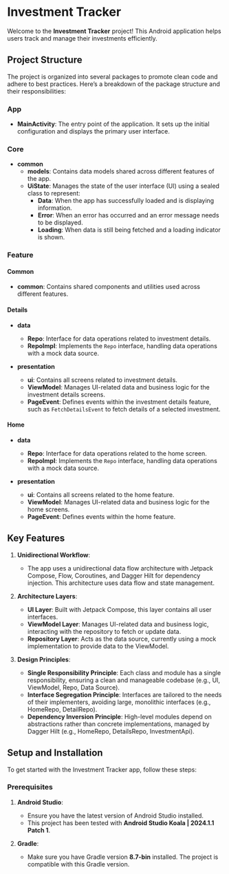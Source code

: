 # Investment Tracker

Welcome to the **Investment Tracker** project! This Android application helps users track and manage their investments efficiently.

## Project Structure

The project is organized into several packages to promote clean code and adhere to best practices. Here’s a breakdown of the package structure and their responsibilities:

### App

- **MainActivity**: The entry point of the application. It sets up the initial configuration and displays the primary user interface.

### Core

- **common**
  - **models**: Contains data models shared across different features of the app.
  - **UiState**: Manages the state of the user interface (UI) using a sealed class to represent:
    - **Data**: When the app has successfully loaded and is displaying information.
    - **Error**: When an error has occurred and an error message needs to be displayed.
    - **Loading**: When data is still being fetched and a loading indicator is shown.

### Feature

#### Common

- **common**: Contains shared components and utilities used across different features.

#### Details

- **data**
  - **Repo**: Interface for data operations related to investment details.
  - **RepoImpl**: Implements the `Repo` interface, handling data operations with a mock data source.

- **presentation**
  - **ui**: Contains all screens related to investment details.
  - **ViewModel**: Manages UI-related data and business logic for the investment details screens.
  - **PageEvent**: Defines events within the investment details feature, such as `FetchDetailsEvent` to fetch details of a selected investment.

#### Home

- **data**
  - **Repo**: Interface for data operations related to the home screen.
  - **RepoImpl**: Implements the `Repo` interface, handling data operations with a mock data source.

- **presentation**
  - **ui**: Contains all screens related to the home feature.
  - **ViewModel**: Manages UI-related data and business logic for the home screens.
  - **PageEvent**: Defines events within the home feature.

## Key Features

1. **Unidirectional Workflow**:
   - The app uses a unidirectional data flow architecture with Jetpack Compose, Flow, Coroutines, and Dagger Hilt for dependency injection. This architecture uses data flow and state management.

2. **Architecture Layers**:
   - **UI Layer**: Built with Jetpack Compose, this layer contains all user interfaces.
   - **ViewModel Layer**: Manages UI-related data and business logic, interacting with the repository to fetch or update data.
   - **Repository Layer**: Acts as the data source, currently using a mock implementation to provide data to the ViewModel.

3. **Design Principles**:
   - **Single Responsibility Principle**: Each class and module has a single responsibility, ensuring a clean and manageable codebase (e.g., UI, ViewModel, Repo, Data Source).
   - **Interface Segregation Principle**: Interfaces are tailored to the needs of their implementers, avoiding large, monolithic interfaces (e.g., HomeRepo, DetailRepo).
   - **Dependency Inversion Principle**: High-level modules depend on abstractions rather than concrete implementations, managed by Dagger Hilt (e.g., HomeRepo, DetailsRepo, InvestmentApi).

## Setup and Installation

To get started with the Investment Tracker app, follow these steps:

### Prerequisites

1. **Android Studio**:
   - Ensure you have the latest version of Android Studio installed.
   - This project has been tested with **Android Studio Koala | 2024.1.1 Patch 1**.

2. **Gradle**:
   - Make sure you have Gradle version **8.7-bin** installed. The project is compatible with this Gradle version.

